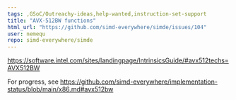 ```yaml
---
tags: ,GSoC/Outreachy-ideas,help-wanted,instruction-set-support
title: "AVX-512BW functions"
html_url: "https://github.com/simd-everywhere/simde/issues/104"
user: nemequ
repo: simd-everywhere/simde
---
```


https://software.intel.com/sites/landingpage/IntrinsicsGuide/#avx512techs=AVX512BW

For progress, see https://github.com/simd-everywhere/implementation-status/blob/main/x86.md#avx512bw